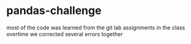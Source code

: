 # pandas-challenge

most of the code was learned from the git lab assignments
in the class overtime we corrected several errors together
